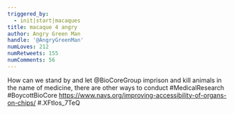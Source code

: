 ```yaml
---
triggered_by:
  - init|start|macaques
title: macaque 4 angry
author: Angry Green Man
handle: '@AngryGreenMan'
numLoves: 212
numRetweets: 155
numComments: 56
---
```

How can we stand by and let @BioCoreGroup imprison and kill animals in the name of medicine, there are other ways to conduct #MedicalResearch  #BoycottBioCore https://www.navs.org/improving-accessibility-of-organs-on-chips/ #.XFtIos_7TeQ
